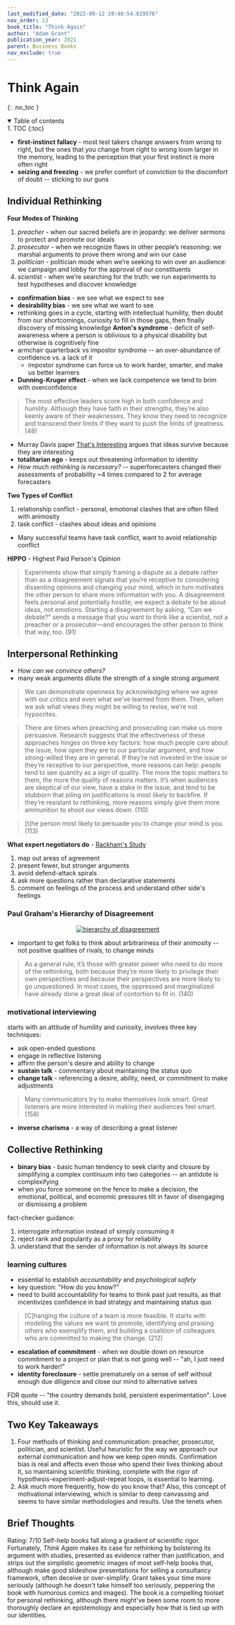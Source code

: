 ```yaml
---
last_modified_date: "2022-09-12 19:40:54.029576"
nav_order: 13
book_title: "Think Again"
author: "Adam Grant"
publication_year: 2021
parent: Business Books
nav_exclude: true
---
```

# Think Again
{: .no_toc }

<details open markdown="block">
  <summary>
    Table of contents
  </summary>
1. TOC
{:toc}
</details>

- **first-instinct fallacy** - most test takers change answers from wrong to right, but the ones that you change from right to wrong loom larger in the memory, leading to the perception that your first instinct is more often right
- **seizing and freezing** - we prefer comfort of conviction to the discomfort of doubt -- sticking to our guns

## Individual Rethinking
**Four Modes of Thinking**
1. *preacher* - when our sacred beliefs are in jeopardy: we deliver sermons to protect and promote our ideals
2. *prosecutor* - when we recognize flaws in other people’s reasoning: we marshal arguments to prove them wrong and win our case
3. *politician* - politician mode when we’re seeking to win over an audience: we campaign and lobby for the approval of our constituents
4. *scientist* - when we’re searching for the truth: we run experiments to test hypotheses and discover knowledge

- **confirmation bias** - we see what we expect to see
- **desirability bias** - we see what we want to see
- rethinking goes in a cycle, starting with intellectual humility, then doubt from our shortcomings, curiosity to fill in those gaps, then finally discovery of missing knowledge
**Anton's syndrome** - deficit of self-awareness where a person is oblivious to a physical disability but otherwise is cognitively fine
- armchair quarterback vs impostor syndrome -- an over-abundance of confidence vs. a lack of it
  - impostor syndrome can force us to work harder, smarter, and make us better learners
- **Dunning-Kruger effect** - when we lack competence we tend to brim with overconfidence

> The most effective leaders score high in both confidence and humility. Although they have faith in their strengths, they’re also keenly aware of their weaknesses. They know they need to recognize and transcend their limits if they want to push the limits of greatness. (48)

- Murray Davis paper [That's Interesting](https://proseminarcrossnationalstudies.files.wordpress.com/2009/11/thatsinteresting_1971.pdf) argues that ideas survive because they are interesting
- **totalitarian ego** - keeps out threatening information to identity
- _How much rethinking is necessary?_ -- superforecasters changed their assessments of probability ~4 times compared to 2 for average forecasters

**Two Types of Conflict**
1. relationship conflict - personal, emotional clashes that are often filled with animosity
2. task conflict - clashes about ideas and opinions

- Many successful teams have task conflict, want to avoid relationship conflict

**HIPPO** - Highest Paid Person's Opinion

> Experiments show that simply framing a dispute as a debate rather than as a disagreement signals that you’re receptive to considering dissenting opinions and changing your mind, which in turn motivates the other person to share more information with you. A disagreement feels personal and potentially hostile; we expect a debate to be about ideas, not emotions. Starting a disagreement by asking, “Can we debate?” sends a message that you want to think like a scientist, not a preacher or a prosecutor—and encourages the other person to think that way, too. (91)

## Interpersonal Rethinking
- _How can we convince others?_
- many weak arguments dilute the strength of a single strong argument

> We can demonstrate openness by acknowledging where we agree with our critics and even what we’ve learned from them. Then, when we ask what views they might be willing to revise, we’re not hypocrites.

> There are times when preaching and prosecuting can make us more persuasive. Research suggests that the effectiveness of these approaches hinges on three key factors: how much people care about the issue, how open they are to our particular argument, and how strong-willed they are in general. If they’re not invested in the issue or they’re receptive to our perspective, more reasons can help: people tend to see quantity as a sign of quality. The more the topic matters to them, the more the quality of reasons matters. It’s when audiences are skeptical of our view, have a stake in the issue, and tend to be stubborn that piling on justifications is most likely to backfire. If they’re resistant to rethinking, more reasons simply give them more ammunition to shoot our views down. (110)

> [t]he person most likely to persuade you to change your mind is you. (113)

**What expert negotiators do** - [Rackham's Study](https://www.emerald.com/insight/content/doi/10.1108/eb002297/full/html)
1. map out areas of agreement
2. present fewer, but stronger arguments
3. avoid defend-attack spirals
4. ask more questions rather than declarative statements
5. comment on feelings of the process and understand other side's feelings

### Paul Graham's Hierarchy of Disagreement
<div style="text-align:center">
  <a href="/assets/img/think-again/hierarchy-of-disagreement.png">
    <img src="/assets/img/think-again/hierarchy-of-disagreement.png" alt="hierarchy of disagreement">
  </a>
</div>

- important to get folks to think about arbitrariness of their animosity -- not positive qualities of rivals, to change minds

> As a general rule, it’s those with greater power who need to do more of the rethinking, both because they’re more likely to privilege their own perspectives and because their perspectives are more likely to go unquestioned. In most cases, the oppressed and marginalized have already done a great deal of contortion to fit in. (140)

### motivational interviewing
starts with an attitude of humility and curiosity, involves three key techniques:
- ask open-ended questions
- engage in reflective listening
- affirm the person's desire and ability to change
- **sustain talk** - commentary about maintaining the status quo
- **change talk** - referencing a desire, ability, need, or commitment to make adjustments

> Many communicators try to make themselves look smart. Great listeners are more interested in making their audiences feel smart. (158)

- **inverse charisma** - a way of describing a great listener

## Collective Rethinking
- **binary bias** - basic human tendency to seek clarity and closure by simplifying a complex continuum into two categories -- an antidote is complexifying
- when you force someone on the fence to make a decision, the emotional, political, and economic pressures tilt in favor of disengaging or dismissing a problem

fact-checker guidance:
1. interrogate information instead of simply consuming it
2. reject rank and popularity as a proxy for reliability
3. understand that the sender of information is not always its source

### learning cultures
- essential to establish _accountability_ and _psychological safety_
- key question: "How do you know?"
- need to build accountability for teams to think past just results, as that incentivizes confidence in bad strategy and maintaining status quo

> [C]hanging the culture of a team is more feasible. It starts with modeling the values we want to promote, identifying and praising others who exemplify them, and building a coalition of colleagues who are committed to making the change. (212)

- **escalation of commitment** - when we double down on resource commitment to a project or plan that is not going well -- "ah, I just need to work harder!"
- **identity foreclosure** - settle prematurely on a sense of self without enough due diligence and close our mind to alternative selves

FDR quote -- "the country demands bold, persistent experimentation". Love this, should use it.

## Two Key Takeaways
1. Four methods of thinking and communication: preacher, prosecutor, politician, and scientist. Useful heuristic for the way we approach our external communication and how we keep open minds. Confirmation bias is real and affects even those who spend their lives thinking about it, so maintaining scientific thinking, complete with the rigor of hypothesis-experiment-adjust-repeat loops, is essential to learning.
2. Ask much more frequently, how do you know that? Also, this concept of motivational interviewing, which is similar to deep canvassing and seems to have similar methodologies and results. Use the tenets when

## Brief Thoughts
Rating: 7/10
Self-help books fall along a gradient of scientific rigor. Fortunately, _Think Again_ makes its case for rethinking by bolstering its argument with studies, presented as evidence rather than justification, and strips out the simplistic geometric images of most self-help books that, although make good slideshow presentations for selling a consultancy framework, often deceive or over-simplify. Grant takes your time more seriously (although he doesn't take himself too seriously, peppering the book with humorous comics and images). The book is a compelling toolset for personal rethinking, although there might've been some room to more thoroughly declare an epistemology and especially how that is tied up with our identities.